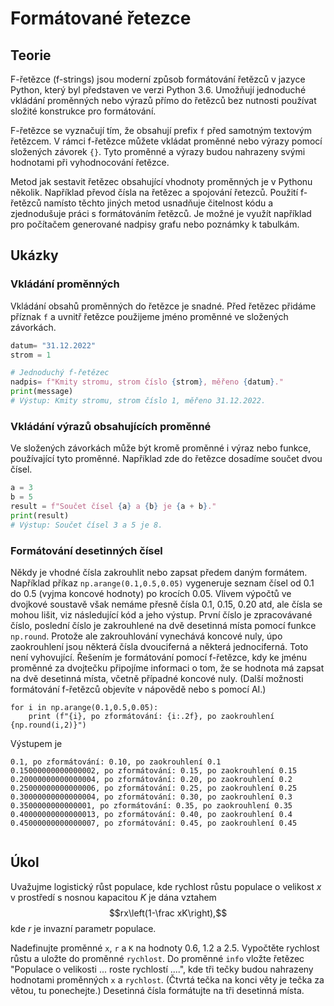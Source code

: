 # Formátované řetezce

## Teorie

F-řetězce (f-strings) jsou moderní způsob formátování řetězců v jazyce Python, který byl představen ve verzi Python 3.6. Umožňují jednoduché vkládání proměnných nebo výrazů přímo do řetězců bez nutnosti používat složité konstrukce pro formátování.

F-řetězce se vyznačují tím, že obsahují prefix `f` před samotným textovým řetězcem. V rámci f-řetězce můžete vkládat proměnné nebo výrazy pomocí složených závorek `{}`.  Tyto proměnné a výrazy budou nahrazeny svými hodnotami při vyhodnocování řetězce.

Metod jak sestavit řetězec obsahující vhodnoty proměnných je v Pythonu několik. Například převod čísla na řetězec a spojování řetezců. Použití f-řetězců namísto těchto jiných metod usnadňuje čitelnost kódu a zjednodušuje práci s formátováním řetězců. Je možné je využít například pro počítačem generované nadpisy grafu nebo poznámky k tabulkám.

## Ukázky

### Vkládání proměnných

Vkládání obsahů proměnných do řetězce je snadné. Před řetězec přidáme příznak `f` a uvnitř řetězce použijeme jméno proměnné ve složených závorkách.

```python
datum= "31.12.2022"
strom = 1

# Jednoduchý f-řetězec
nadpis= f"Kmity stromu, strom číslo {strom}, měřeno {datum}."
print(message)
# Výstup: Kmity stromu, strom číslo 1, měřeno 31.12.2022.
```

### Vkládání výrazů obsahujících proměnné

Ve složených závorkách může být kromě proměnné i výraz nebo funkce, používající tyto proměnné. Například zde do řetězce dosadíme součet dvou čísel.

```python
a = 3
b = 5
result = f"Součet čísel {a} a {b} je {a + b}."
print(result)
# Výstup: Součet čísel 3 a 5 je 8.
```

### Formátování desetinných čísel

Někdy je vhodné čísla zakrouhlit nebo zapsat předem daným formátem. Například příkaz `np.arange(0.1,0.5,0.05)` vygeneruje seznam čísel od 0.1 do 0.5 (vyjma koncové hodnoty) po krocích 0.05. Vlivem výpočtů ve dvojkové soustavě však nemáme přesně čísla 0.1, 0.15, 0.20 atd, ale čísla se mohou lišit, viz následující kód a jeho výstup. První číslo je zpracovávané číslo, poslední číslo je zakrouhlené na dvě desetinná místa pomocí funkce `np.round`. Protože ale zakrouhlování vynechává koncové nuly, úpo zaokrouhlení jsou některá čísla dvouciferná a některá jednociferná. Toto není vyhovující. Řešením je formátování pomocí f-řetězce, kdy ke jménu proměnné za dvojtečku připojíme informaci o tom, že se hodnota má zapsat na dvě desetinná místa, včetně případné koncové nuly. (Další možnosti formátování f-řetězců objevíte v nápovědě nebo s pomocí AI.)

```
for i in np.arange(0.1,0.5,0.05):
    print (f"{i}, po zformátování: {i:.2f}, po zaokrouhlení {np.round(i,2)}")
```
Výstupem je  
```
0.1, po zformátování: 0.10, po zaokrouhlení 0.1
0.15000000000000002, po zformátování: 0.15, po zaokrouhlení 0.15
0.20000000000000004, po zformátování: 0.20, po zaokrouhlení 0.2
0.25000000000000006, po zformátování: 0.25, po zaokrouhlení 0.25
0.30000000000000004, po zformátování: 0.30, po zaokrouhlení 0.3
0.3500000000000001, po zformátování: 0.35, po zaokrouhlení 0.35
0.40000000000000013, po zformátování: 0.40, po zaokrouhlení 0.4
0.45000000000000007, po zformátování: 0.45, po zaokrouhlení 0.45


```

## Úkol

Uvažujme logistický růst populace, kde rychlost růstu populace o velikost $x$ v prostředí s nosnou kapacitou $K$ je dána vztahem 
$$rx\left(1-\frac xK\right),$$ kde $r$ je invazní parametr populace. 

Nadefinujte proměnné `x`, `r` a `K` na hodnoty 0.6, 1.2 a 2.5. Vypočtěte rychlost růstu a uložte do proměnné `rychlost`. Do proměnné `info` vložte řetězec "Populace o velikosti ... roste rychlostí ....", kde tři tečky budou nahrazeny hodnotami proměnných `x` a `rychlost`. (Čtvrtá tečka na konci věty je tečka za větou, tu ponechejte.) Desetinná čísla formátujte na tři desetinná místa.
